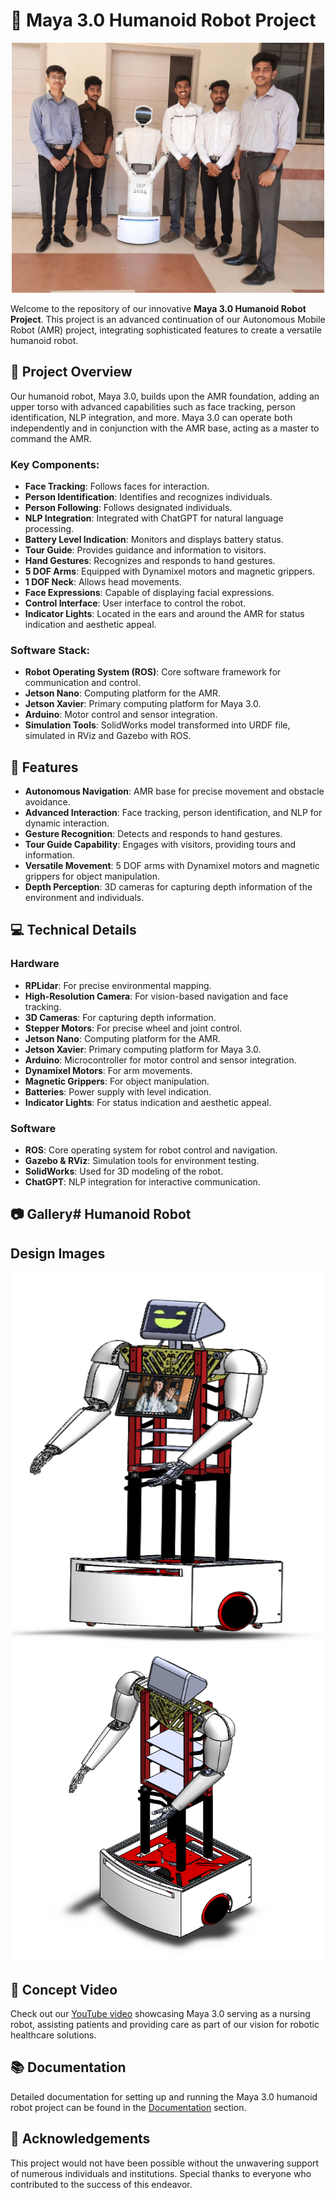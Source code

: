# 🤖 Maya 3.0 Humanoid Robot Project

<div style="text-align: center">
  <img src="https://github.com/ChetanKamatagi/Humanoid-Robot/blob/main/Team%20Photo" alt="Team Photo" width="500" />
</div>

Welcome to the repository of our innovative **Maya 3.0 Humanoid Robot Project**. This project is an advanced continuation of our Autonomous Mobile Robot (AMR) project, integrating sophisticated features to create a versatile humanoid robot.

## 🌟 Project Overview

Our humanoid robot, Maya 3.0, builds upon the AMR foundation, adding an upper torso with advanced capabilities such as face tracking, person identification, NLP integration, and more. Maya 3.0 can operate both independently and in conjunction with the AMR base, acting as a master to command the AMR.

### Key Components:
- **Face Tracking**: Follows faces for interaction.
- **Person Identification**: Identifies and recognizes individuals.
- **Person Following**: Follows designated individuals.
- **NLP Integration**: Integrated with ChatGPT for natural language processing.
- **Battery Level Indication**: Monitors and displays battery status.
- **Tour Guide**: Provides guidance and information to visitors.
- **Hand Gestures**: Recognizes and responds to hand gestures.
- **5 DOF Arms**: Equipped with Dynamixel motors and magnetic grippers.
- **1 DOF Neck**: Allows head movements.
- **Face Expressions**: Capable of displaying facial expressions.
- **Control Interface**: User interface to control the robot.
- **Indicator Lights**: Located in the ears and around the AMR for status indication and aesthetic appeal.

### Software Stack:
- **Robot Operating System (ROS)**: Core software framework for communication and control.
- **Jetson Nano**: Computing platform for the AMR.
- **Jetson Xavier**: Primary computing platform for Maya 3.0.
- **Arduino**: Motor control and sensor integration.
- **Simulation Tools**: SolidWorks model transformed into URDF file, simulated in RViz and Gazebo with ROS.

## 🎯 Features

- **Autonomous Navigation**: AMR base for precise movement and obstacle avoidance.
- **Advanced Interaction**: Face tracking, person identification, and NLP for dynamic interaction.
- **Gesture Recognition**: Detects and responds to hand gestures.
- **Tour Guide Capability**: Engages with visitors, providing tours and information.
- **Versatile Movement**: 5 DOF arms with Dynamixel motors and magnetic grippers for object manipulation.
- **Depth Perception**: 3D cameras for capturing depth information of the environment and individuals.

## 💻 Technical Details

### Hardware
- **RPLidar**: For precise environmental mapping.
- **High-Resolution Camera**: For vision-based navigation and face tracking.
- **3D Cameras**: For capturing depth information.
- **Stepper Motors**: For precise wheel and joint control.
- **Jetson Nano**: Computing platform for the AMR.
- **Jetson Xavier**: Primary computing platform for Maya 3.0.
- **Arduino**: Microcontroller for motor control and sensor integration.
- **Dynamixel Motors**: For arm movements.
- **Magnetic Grippers**: For object manipulation.
- **Batteries**: Power supply with level indication.
- **Indicator Lights**: For status indication and aesthetic appeal.

### Software
- **ROS**: Core operating system for robot control and navigation.
- **Gazebo & RViz**: Simulation tools for environment testing.
- **SolidWorks**: Used for 3D modeling of the robot.
- **ChatGPT**: NLP integration for interactive communication.


## 📷 Gallery# Humanoid Robot

## Design Images

<div style="text-align: center;">
  <img src="https://github.com/ChetanKamatagi/Humanoid-Robot/blob/main/Design%20of%20MAYA.png" alt="Humanoid Design" width="500" height = "600"/>
  <img src="https://github.com/ChetanKamatagi/Humanoid-Robot/blob/main/Design%20of%20MAYA%202.png" alt="Humanoid Design 2" width="500" height = "500"/>
</div>


## 🎥 Concept Video

Check out our [YouTube video](https://www.youtube.com/watch?v=97EMlYxOZNI) showcasing Maya 3.0 serving as a nursing robot, assisting patients and providing care as part of our vision for robotic healthcare solutions.


## 📚 Documentation

Detailed documentation for setting up and running the Maya 3.0 humanoid robot project can be found in the [Documentation](Detailed_report.pdf) section.

## 🤝 Acknowledgements

This project would not have been possible without the unwavering support of numerous individuals and institutions. Special thanks to everyone who contributed to the success of this endeavor.

